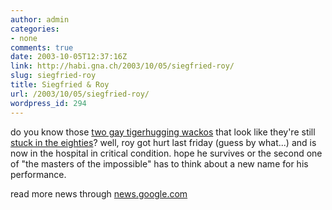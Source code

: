 ```yaml
---
author: admin
categories:
- none
comments: true
date: 2003-10-05T12:37:16Z
link: http://habi.gna.ch/2003/10/05/siegfried-roy/
slug: siegfried-roy
title: Siegfried & Roy
url: /2003/10/05/siegfried-roy/
wordpress_id: 294
---
```


do you know those [two gay tigerhugging wackos](http://www.siegfriedandroy.com/home/index.htm) that look like they're still [stuck in the eighties](http://images.google.com/images?hl=de&lr=&ie=UTF-8&oe=UTF-8&q=siegfried+roy&btnG=Google+Suche)?
well, roy got hurt last friday (guess by what...) and is now in the hospital in critical condition.
hope he survives or the second one of "the masters of the impossible" has to think about a new name for his performance.

read more news through [news.google.com](http://news.google.com/news?hl=de&edition=de&q=siegfried+roy&btnG=News-Suche)
